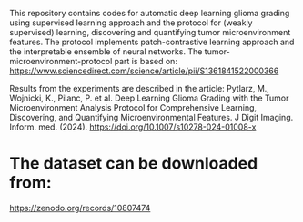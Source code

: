 This repository contains codes for automatic deep learning glioma grading using supervised learning approach and the protocol for (weakly supervised) learning, discovering and quantifying tumor microenvironment features. 
The protocol implements patch-contrastive learning approach and the interpretable ensemble of neural networks. The tumor-microenvironment-protocol part is based on: https://www.sciencedirect.com/science/article/pii/S1361841522000366

Results from the experiments are described in the article: Pytlarz, M., Wojnicki, K., Pilanc, P. et al. Deep Learning Glioma Grading with the Tumor Microenvironment Analysis Protocol for Comprehensive Learning, Discovering, and Quantifying Microenvironmental Features. J Digit Imaging. Inform. med. (2024). https://doi.org/10.1007/s10278-024-01008-x

# The dataset can be downloaded from: 
https://zenodo.org/records/10807474
